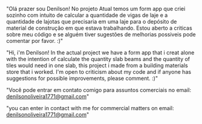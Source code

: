 "Olá prazer sou Denilson!
 No projeto Atual temos um form app que criei sozinho com intuito de calcular a quantidade de vigas de laje e a quantidade de lajotas que precisaria em uma laje
para o depósito de material de construção em que estava trabalhando. 
 Estou aberto a criticas sobre meu código e se alguém tiver sugestões de melhorias possiveis pode comentar por favor. :)"


"Hi, i'm Denilson!
 In the actual project we have a form app that i creat alone with the intention of calculate the quantity slab beams
and the quantity of tiles would need in one slab, this project i made from a building materials store that i worked.
 I'm open to criticism about my code and if anyone has suggestions for possible improvements, please comment. :)"

"Você pode entrar em contato comigo para assuntos comerciais no email: denilsonoliveira1771@gmail.com"

"you can enter in contact with me for commercial matters on email: denilsonoliveira1771@gmail.com"
